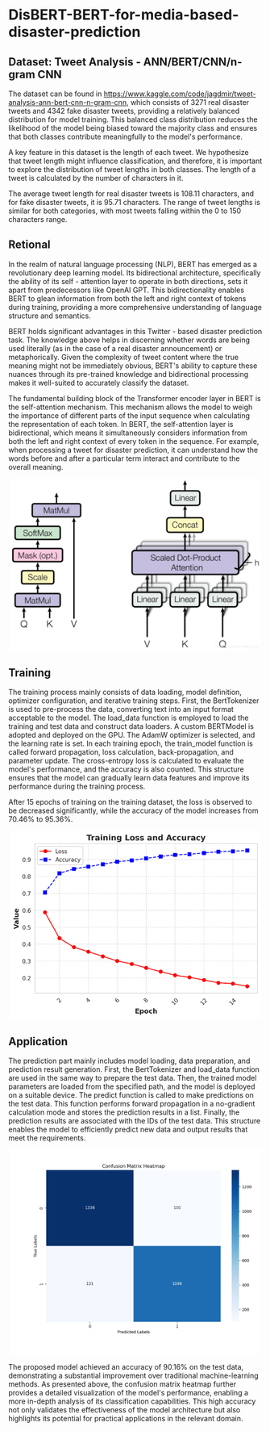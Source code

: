 # DisBERT-BERT-for-media-based-disaster-prediction

## Dataset: Tweet Analysis - ANN/BERT/CNN/n-gram CNN
The dataset can be found in https://www.kaggle.com/code/jagdmir/tweet-analysis-ann-bert-cnn-n-gram-cnn, which consists of 3271 real disaster tweets and 4342 fake disaster tweets, providing a
relatively balanced distribution for model training. This balanced class distribution reduces the likelihood of the model being biased toward the majority class and ensures that both classes contribute meaningfully to the model's performance.

A key feature in this dataset is the length of each tweet. We hypothesize that tweet length might influence classification, and therefore, it is important to explore the distribution of tweet lengths in both classes. The length of a tweet is calculated by the number of characters in it.

The average tweet length for real disaster tweets is 108.11 characters, and for fake disaster tweets, it is 95.71 characters. The range of tweet lengths is similar for both categories, with most tweets falling within the 0 to 150 characters range.

## Retional
In the realm of natural language processing (NLP), BERT has emerged as a revolutionary deep learning model. Its bidirectional architecture, specifically the ability of its self - attention layer to operate in both directions, sets it apart from predecessors like OpenAI GPT. This bidirectionality enables BERT to glean information from both the left and right context of tokens during training, providing a more comprehensive understanding of language structure and semantics.

BERT holds significant advantages in this Twitter - based disaster prediction task. The knowledge above helps in discerning whether words are being used literally (as in the case of a real disaster announcement) or metaphorically. Given the complexity of tweet content where the true meaning might not be immediately obvious, BERT's ability to capture these nuances through its pre-trained knowledge and bidirectional processing makes it well-suited to accurately classify the dataset.

The fundamental building block of the Transformer encoder layer in BERT is the self-attention mechanism. This mechanism allows the model to weigh the importance of different parts of the input sequence when calculating the representation of each token. In BERT, the self-attention layer is bidirectional, which means it simultaneously considers information from both the left and right context of every token in the sequence. For example, when processing a tweet for disaster prediction, it can understand how the words before and after a particular term interact and contribute to the overall meaning.

<div align=center>
<img src="https://github.com/Seailvia/DisBERT-BERT-for-media-based-disaster-prediction/blob/main/structure.png" width = 500>
</div>

## Training
The training process mainly consists of data loading, model definition, optimizer configuration, and iterative training steps. First, the BertTokenizer is used to pre-process the data, converting text into an input format acceptable to the model. The load_data function is employed to load the training and test data and construct data loaders. A custom BERTModel is adopted and deployed on the GPU. The AdamW optimizer is selected, and the learning rate is set. In each training epoch, the train_model function is called forward propagation, loss calculation, back-propagation, and parameter update. The cross-entropy loss is calculated to evaluate the model's performance, and the accuracy is also counted. This structure ensures that the model can gradually learn data features and improve its performance during the training process.

After 15 epochs of training on the training dataset, the loss is observed to be decreased significantly, while the accuracy of the model increases from 70.46% to 95.36%.

<div align=center>
<img src="https://github.com/Seailvia/DisBERT-BERT-for-media-based-disaster-prediction/blob/main/training.png" width = 500>
</div>

## Application
The prediction part mainly includes model loading, data preparation, and prediction result generation. First, the BertTokenizer and load_data function are used in the same way to prepare the test data. Then, the trained model parameters are loaded from the specified path, and the model is deployed on a suitable device. The predict function is called to make predictions on the test data. This function performs forward propagation in a no-gradient calculation mode and stores the prediction results in a list. Finally, the prediction results are associated with the IDs of the test data. This structure enables the model to efficiently predict new data and output results that meet the requirements.

<div align=center>
<img src="https://github.com/Seailvia/DisBERT-BERT-for-media-based-disaster-prediction/blob/main/heatmap.png" width = 500>
</div>

The proposed model achieved an accuracy of 90.16% on the test data, demonstrating a substantial improvement over traditional machine-learning methods. As presented above, the confusion matrix heatmap further provides a detailed visualization of the model's performance, enabling a more in-depth analysis of its classification capabilities. This high accuracy not only validates the effectiveness of the model architecture but also highlights its potential for practical applications in the relevant domain.
